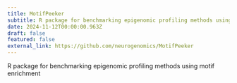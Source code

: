 ```yaml
---
title: MotifPeeker
subtitle: R package for benchmarking epigenomic profiling methods using motif enrichment
date: 2024-11-12T00:00:00.963Z
draft: false
featured: false
external_link: https://github.com/neurogenomics/MotifPeeker
---
```

R package for benchmarking epigenomic profiling methods using motif enrichment
